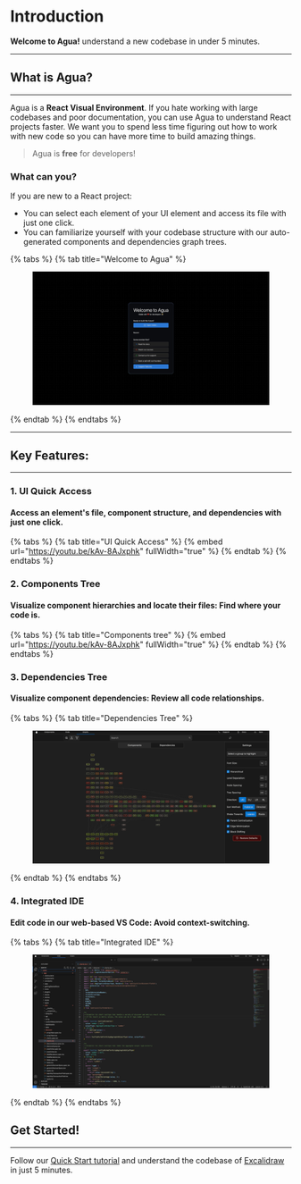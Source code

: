 # Introduction

**Welcome to Agua!** understand a new codebase in under 5 minutes.

***



## What is Agua?

***



Agua is a **React Visual Environment**. If you hate working with large codebases and poor documentation, you can use Agua to understand React projects faster. We want you to spend less time figuring out how to work with new code so you can have more time to build amazing things.

> Agua is **free** for developers!



### What can you?

If you are new to a React project:

* You can select each element of your UI element and access its file with just one click.
* You can familiarize yourself with your codebase structure with our auto-generated components and dependencies graph trees.



{% tabs %}
{% tab title="Welcome to Agua" %}
<figure><img src=".gitbook/assets/Agua-Menu-Reduced.png" alt=""><figcaption></figcaption></figure>
{% endtab %}
{% endtabs %}

***



## Key Features:

***



### 1. UI Quick Access

#### Access an element's file, component structure, and dependencies **with just one click.**

{% tabs %}
{% tab title="UI Quick Access" %}
{% embed url="https://youtu.be/kAv-8AJxphk" fullWidth="true" %}
{% endtab %}
{% endtabs %}



### 2. Components Tree

#### Visualize component hierarchies and locate their files: ‍**Find where your code is.**

{% tabs %}
{% tab title="Components tree" %}
{% embed url="https://youtu.be/kAv-8AJxphk" fullWidth="true" %}
{% endtab %}
{% endtabs %}



### 3. Dependencies Tree

#### Visualize component dependencies: **Review all code relationships.**

{% tabs %}
{% tab title="Dependencies Tree" %}
<figure><img src=".gitbook/assets/Dependency-Tree-Reduced.png" alt=""><figcaption></figcaption></figure>
{% endtab %}
{% endtabs %}



### 4. Integrated IDE

#### Edit code in our web-based VS Code: **Avoid context-switching.**

{% tabs %}
{% tab title="Integrated IDE" %}
<figure><img src=".gitbook/assets/Integrated-IDE-Reduced.png" alt=""><figcaption></figcaption></figure>
{% endtab %}
{% endtabs %}



## Get Started!

***

Follow our [Quick Start tutorial](quick-start/excalidraw-tutorial.md) and understand the codebase of [Excalidraw](https://excalidraw.com/) in just 5 minutes.
